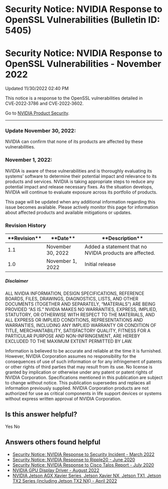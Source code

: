 # Security Notice: NVIDIA Response to OpenSSL Vulnerabilities (Bulletin ID: 5405)



Security Notice: NVIDIA Response to OpenSSL Vulnerabilities - November 2022
===========================================================================




 Updated 11/30/2022 02:40 PM



This notice is a response to the OpenSSL vulnerabilities detailed in CVE‑2022‑3786 and CVE‑2022‑3602.


Go to [NVIDIA Product Security](https://www.nvidia.com/security/).






---




### Update November 30, 2022:


NVIDIA can confirm that none of its products are affected by these vulnerabilities.


### November 1, 2022:


NVIDIA is aware of these vulnerabilities and is thoroughly evaluating its systems’ software to determine their potential impact and relevance to its products and services. NVIDIA is taking appropriate steps to reduce any potential impact and release necessary fixes. As the situation develops, NVIDIA will continue to evaluate exposure across its portfolio of products.


This page will be updated when any additional information regarding this issue becomes available. Please actively monitor this page for information about affected products and available mitigations or updates.


### Revision History








| \*\*Revision\*\* | \*\*Date\*\* | \*\*Description\*\* |
| --- | --- | --- |
| 1.1 | November 30, 2022 | Added a statement that no NVIDIA products are affected. |
| 1.0 | November 1, 2022 | Initial release |


##### Disclaimer


ALL NVIDIA INFORMATION, DESIGN SPECIFICATIONS, REFERENCE BOARDS, FILES, DRAWINGS, DIAGNOSTICS, LISTS, AND OTHER DOCUMENTS (TOGETHER AND SEPARATELY, “MATERIALS”) ARE BEING PROVIDED “AS IS.” NVIDIA MAKES NO WARRANTIES, EXPRESS, IMPLIED, STATUTORY, OR OTHERWISE WITH RESPECT TO THE MATERIALS, AND ALL EXPRESS OR IMPLIED CONDITIONS, REPRESENTATIONS AND WARRANTIES, INCLUDING ANY IMPLIED WARRANTY OR CONDITION OF TITLE, MERCHANTABILITY, SATISFACTORY QUALITY, FITNESS FOR A PARTICULAR PURPOSE AND NON-INFRINGEMENT, ARE HEREBY EXCLUDED TO THE MAXIMUM EXTENT PERMITTED BY LAW.


Information is believed to be accurate and reliable at the time it is furnished. However, NVIDIA Corporation assumes no responsibility for the consequences of use of such information or for any infringement of patents or other rights of third parties that may result from its use. No license is granted by implication or otherwise under any patent or patent rights of NVIDIA Corporation. Specifications mentioned in this publication are subject to change without notice. This publication supersedes and replaces all information previously supplied. NVIDIA Corporation products are not authorized for use as critical components in life support devices or systems without express written approval of NVIDIA Corporation.










Is this answer helpful?
-----------------------



Yes
No







Answers others found helpful
----------------------------


* [Security Notice: NVIDIA Response to Security Incident - March 2022](/app/answers/detail/a_id/5333/related/1)
* [Security Notice: NVIDIA Response to Ripple20 - June 2020](/app/answers/detail/a_id/5033/related/1)
* [Security Notice: NVIDIA Response to Cisco Talos Report - July 2020](/app/answers/detail/a_id/5044/related/1)
* [ NVIDIA GPU Display Driver - August 2022](/app/answers/detail/a_id/5383/related/1)
* [ NVIDIA Jetson AGX Xavier Series, Jetson Xavier NX, Jetson TX1, Jetson TX2 Series (including Jetson TX2 NX) - April 2022](/app/answers/detail/a_id/5343/related/1)









